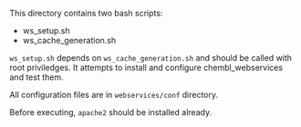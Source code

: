 This directory contains two bash scripts:

 - ws_setup.sh
 - ws_cache_generation.sh


`ws_setup.sh` depends on `ws_cache_generation.sh` and should be called with root priviledges. 
It attempts to install and configure chembl_webservices and test them.
 
All configuration files are in `webservices/conf` directory.
 
Before executing, `apache2` should be installed already.

